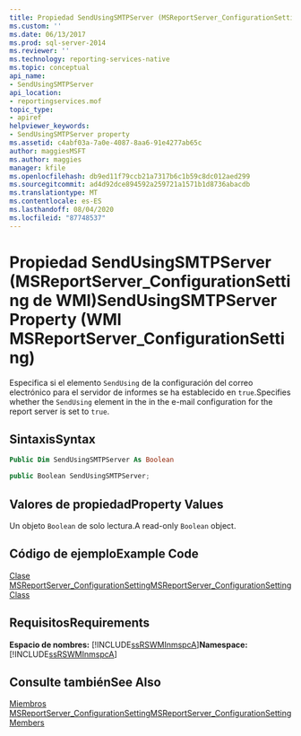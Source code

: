 ```yaml
---
title: Propiedad SendUsingSMTPServer (MSReportServer_ConfigurationSetting de WMI) | Microsoft Docs
ms.custom: ''
ms.date: 06/13/2017
ms.prod: sql-server-2014
ms.reviewer: ''
ms.technology: reporting-services-native
ms.topic: conceptual
api_name:
- SendUsingSMTPServer
api_location:
- reportingservices.mof
topic_type:
- apiref
helpviewer_keywords:
- SendUsingSMTPServer property
ms.assetid: c4abf03a-7a0e-4087-8aa6-91e4277ab65c
author: maggiesMSFT
ms.author: maggies
manager: kfile
ms.openlocfilehash: db9ed11f79ccb21a7317b6c1b59c8dc012aed299
ms.sourcegitcommit: ad4d92dce894592a259721a1571b1d8736abacdb
ms.translationtype: MT
ms.contentlocale: es-ES
ms.lasthandoff: 08/04/2020
ms.locfileid: "87748537"
---
```

# <a name="sendusingsmtpserver-property-wmi-msreportserver_configurationsetting"></a><span data-ttu-id="3286f-102">Propiedad SendUsingSMTPServer (MSReportServer_ConfigurationSetting de WMI)</span><span class="sxs-lookup"><span data-stu-id="3286f-102">SendUsingSMTPServer Property (WMI MSReportServer_ConfigurationSetting)</span></span>
  <span data-ttu-id="3286f-103">Especifica si el elemento `SendUsing` de la configuración del correo electrónico para el servidor de informes se ha establecido en `true`.</span><span class="sxs-lookup"><span data-stu-id="3286f-103">Specifies whether the `SendUsing` element in the in the e-mail configuration for the report server is set to `true`.</span></span>  
  
## <a name="syntax"></a><span data-ttu-id="3286f-104">Sintaxis</span><span class="sxs-lookup"><span data-stu-id="3286f-104">Syntax</span></span>  
  
```vb  
Public Dim SendUsingSMTPServer As Boolean  
```  
  
```csharp  
public Boolean SendUsingSMTPServer;  
```  
  
## <a name="property-values"></a><span data-ttu-id="3286f-105">Valores de propiedad</span><span class="sxs-lookup"><span data-stu-id="3286f-105">Property Values</span></span>  
 <span data-ttu-id="3286f-106">Un objeto `Boolean` de solo lectura.</span><span class="sxs-lookup"><span data-stu-id="3286f-106">A read-only `Boolean` object.</span></span>  
  
## <a name="example-code"></a><span data-ttu-id="3286f-107">Código de ejemplo</span><span class="sxs-lookup"><span data-stu-id="3286f-107">Example Code</span></span>  
 [<span data-ttu-id="3286f-108">Clase MSReportServer_ConfigurationSetting</span><span class="sxs-lookup"><span data-stu-id="3286f-108">MSReportServer_ConfigurationSetting Class</span></span>](msreportserver-configurationsetting-class.md)  
  
## <a name="requirements"></a><span data-ttu-id="3286f-109">Requisitos</span><span class="sxs-lookup"><span data-stu-id="3286f-109">Requirements</span></span>  
 <span data-ttu-id="3286f-110">**Espacio de nombres:** [!INCLUDE[ssRSWMInmspcA](../../includes/ssrswminmspca-md.md)]</span><span class="sxs-lookup"><span data-stu-id="3286f-110">**Namespace:** [!INCLUDE[ssRSWMInmspcA](../../includes/ssrswminmspca-md.md)]</span></span>  
  
## <a name="see-also"></a><span data-ttu-id="3286f-111">Consulte también</span><span class="sxs-lookup"><span data-stu-id="3286f-111">See Also</span></span>  
 [<span data-ttu-id="3286f-112">Miembros MSReportServer_ConfigurationSetting</span><span class="sxs-lookup"><span data-stu-id="3286f-112">MSReportServer_ConfigurationSetting Members</span></span>](msreportserver-configurationsetting-members.md)  
  
  
